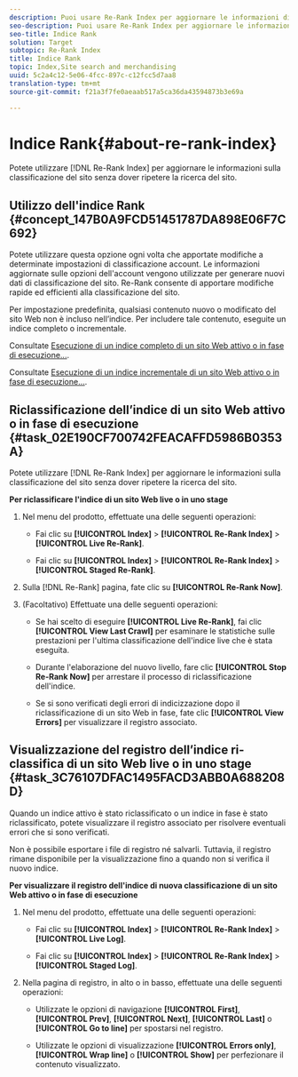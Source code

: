 ```yaml
---
description: Puoi usare Re-Rank Index per aggiornare le informazioni di classifica del sito senza bisogno di riclassificare il sito.
seo-description: Puoi usare Re-Rank Index per aggiornare le informazioni di classifica del sito senza bisogno di riclassificare il sito.
seo-title: Indice Rank
solution: Target
subtopic: Re-Rank Index
title: Indice Rank
topic: Index,Site search and merchandising
uuid: 5c2a4c12-5e06-4fcc-897c-c12fcc5d7aa8
translation-type: tm+mt
source-git-commit: f21a3f7fe0aeaab517a5ca36da43594873b3e69a

---
```



# Indice Rank{#about-re-rank-index}

Potete utilizzare [!DNL Re-Rank Index] per aggiornare le informazioni sulla classificazione del sito senza dover ripetere la ricerca del sito.

## Utilizzo dell&#39;indice Rank {#concept_147B0A9FCD51451787DA898E06F7C692}

Potete utilizzare questa opzione ogni volta che apportate modifiche a determinate impostazioni di classificazione account. Le informazioni aggiornate sulle opzioni dell&#39;account vengono utilizzate per generare nuovi dati di classificazione del sito. Re-Rank consente di apportare modifiche rapide ed efficienti alla classificazione del sito.

Per impostazione predefinita, qualsiasi contenuto nuovo o modificato del sito Web non è incluso nell’indice. Per includere tale contenuto, eseguite un indice completo o incrementale.

Consultate [Esecuzione di un indice completo di un sito Web attivo o in fase di esecuzione...](../c-about-index-menu/c-about-full-index.md#task_F7FE04D8A1654A7787FCCA31B45EB42D).

Consultate [Esecuzione di un indice incrementale di un sito Web attivo o in fase di esecuzione...](../c-about-index-menu/c-about-incremental-index.md#task_9BFB6157F3884B2FAECB7E0E9CA318CB).

## Riclassificazione dell’indice di un sito Web attivo o in fase di esecuzione {#task_02E190CF700742FEACAFFD5986B0353A}

Potete utilizzare [!DNL Re-Rank Index] per aggiornare le informazioni sulla classificazione del sito senza dover ripetere la ricerca del sito.

**Per riclassificare l&#39;indice di un sito Web live o in uno stage**

1. Nel menu del prodotto, effettuate una delle seguenti operazioni:

   * Fai clic su **[!UICONTROL Index]** > **[!UICONTROL Re-Rank Index]** > **[!UICONTROL Live Re-Rank]**.

   * Fai clic su **[!UICONTROL Index]** > **[!UICONTROL Re-Rank Index]** > **[!UICONTROL Staged Re-Rank]**.

1. Sulla [!DNL Re-Rank] pagina, fate clic su **[!UICONTROL Re-Rank Now]**.
1. (Facoltativo) Effettuate una delle seguenti operazioni:

   * Se hai scelto di eseguire **[!UICONTROL Live Re-Rank]**, fai clic **[!UICONTROL View Last Crawl]** per esaminare le statistiche sulle prestazioni per l&#39;ultima classificazione dell&#39;indice live che è stata eseguita.

   * Durante l&#39;elaborazione del nuovo livello, fare clic **[!UICONTROL Stop Re-Rank Now]** per arrestare il processo di riclassificazione dell&#39;indice.
   * Se si sono verificati degli errori di indicizzazione dopo il riclassificazione di un sito Web in fase, fate clic **[!UICONTROL View Errors]** per visualizzare il registro associato.

## Visualizzazione del registro dell’indice ri-classifica di un sito Web live o in uno stage {#task_3C76107DFAC1495FACD3ABB0A688208D}

Quando un indice attivo è stato riclassificato o un indice in fase è stato riclassificato, potete visualizzare il registro associato per risolvere eventuali errori che si sono verificati.

Non è possibile esportare i file di registro né salvarli. Tuttavia, il registro rimane disponibile per la visualizzazione fino a quando non si verifica il nuovo indice.

**Per visualizzare il registro dell&#39;indice di nuova classificazione di un sito Web attivo o in fase di esecuzione**

1. Nel menu del prodotto, effettuate una delle seguenti operazioni:

   * Fai clic su **[!UICONTROL Index]** > **[!UICONTROL Re-Rank Index]** > **[!UICONTROL Live Log]**.

   * Fai clic su **[!UICONTROL Index]** > **[!UICONTROL Re-Rank Index]** > **[!UICONTROL Staged Log]**.

1. Nella pagina di registro, in alto o in basso, effettuate una delle seguenti operazioni:

   * Utilizzate le opzioni di navigazione **[!UICONTROL First]**, **[!UICONTROL Prev]**, **[!UICONTROL Next]**, **[!UICONTROL Last]** o **[!UICONTROL Go to line]** per spostarsi nel registro.

   * Utilizzate le opzioni di visualizzazione **[!UICONTROL Errors only]**, **[!UICONTROL Wrap line]** o **[!UICONTROL Show]** per perfezionare il contenuto visualizzato.

